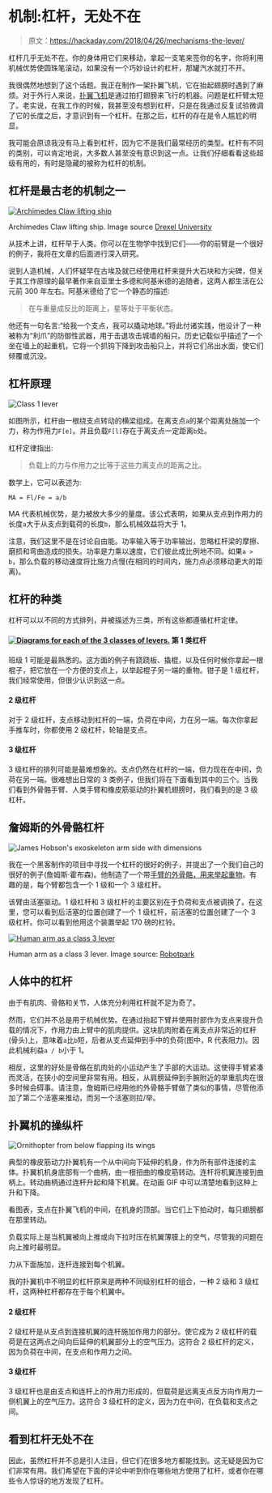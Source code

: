 # 机制:杠杆，无处不在

> 原文：<https://hackaday.com/2018/04/26/mechanisms-the-lever/>

杠杆几乎无处不在。你的身体用它们来移动，拿起一支笔来签你的名字，你将利用机械优势使圆珠笔滚动，如果没有一个巧妙设计的杠杆，那罐汽水就打不开。

我很偶然地想到了这个话题。我正在制作一架扑翼飞机，它在抬起翅膀时遇到了麻烦。对于外行人来说，[扑翼飞机](https://hackaday.com/2013/08/21/amazing-flight-of-a-3d-printed-rubber-band-powered-ornithopter/)是通过拍打翅膀来飞行的机器。问题是杠杆臂太短了。老实说，在我工作的时候，我甚至没有想到杠杆，只是在我通过反复试验微调了它的长度之后，才意识到有一个杠杆。在那之后，杠杆的存在是令人尴尬的明显。

我可能会原谅我没有马上看到杠杆，因为它不是我们最常经历的类型。杠杆有不同的类别，可以肯定地说，大多数人甚至没有意识到这一点。让我们仔细看看这些超级有用的，有时是隐藏的被称为杠杆的机制。

## 杠杆是最古老的机制之一

[![Archimedes Claw lifting ship](img/f702b341dcafac0d4d51277e8bc32a38.png)](https://hackaday.com/wp-content/uploads/2018/04/archimedes_claw_drexel_university.jpg)

Archimedes Claw lifting ship. Image source [Drexel University](https://www.math.nyu.edu/~crorres/Archimedes/Claw/models.html)

从技术上讲，杠杆早于人类。你可以在生物学中找到它们——你的前臂是一个很好的例子，我将在文章的后面进行深入研究。

说到人造机械，人们怀疑早在古埃及就已经使用杠杆来提升大石块和方尖碑，但关于其工作原理的最早著作来自亚里士多德和阿基米德的追随者，这两人都生活在公元前 300 年左右。阿基米德给了它一个静态的描述:

> 在与重量成反比的距离上，星等处于平衡状态。

他还有一句名言:“给我一个支点，我可以撬动地球。”将此付诸实践，他设计了一种被称为“利爪”的防御性武器，用于击退攻击城墙的船只。历史记载似乎描述了一个坐在墙上的起重机，它将一个抓钩下降到攻击船只上，并将它们吊出水面，使它们倾覆或沉没。

## 杠杆原理

![Class 1 lever](img/04384706e177f2c83b0fc44aafa9b912.png)

如图所示，杠杆由一根绕支点转动的横梁组成。在离支点`a`的某个距离处施加一个力，称为作用力`F[e]`。并且负载`F[l]`存在于离支点一定距离`b`处。

杠杆定律指出:

> 负载上的力与作用力之比等于这些力离支点的距离之比。

数学上，它可以表述为:

```
MA = Fl/Fe = a/b

```

MA 代表机械优势，是力被放大多少的量度。该公式表明，如果从支点到作用力的长度`a`大于从支点到载荷的长度`b`，那么机械效益将大于 1。

注意，我们这里不是在讨论自由能。功率输入等于功率输出，忽略杠杆梁的摩擦、磨损和弯曲造成的损失。功率是力乘以速度，它们彼此成比例地不同。如果`a > b`，那么负载的移动速度将比施力点慢(在相同的时间内，施力点必须移动更大的距离)。

## 杠杆的种类

杠杆可以以不同的方式排列，并被描述为三类，所有这些都遵循杠杆定律。

#### [![Diagrams for each of the 3 classes of levers.](img/e93ed44bcea5ab1c78680044b71cc961.png)](https://hackaday.com/wp-content/uploads/2018/04/lever_classes1.png) 第 1 类杠杆

班级 1 可能是最熟悉的。这方面的例子有跷跷板、撬棍，以及任何时候你拿起一根棍子，把它放在一个方便的支点上，以举起棍子另一端的重物。钳子是 1 级杠杆，我们经常使用，但很少认识到这一点。

#### 2 级杠杆

对于 2 级杠杆，支点移动到杠杆的一端，负荷在中间，力在另一端。每次你拿起手推车时，你都使用 2 级杠杆，轮轴是支点。

#### 3 级杠杆

3 级杠杆的排列可能是最难想象的。支点仍然在杠杆的一端，但力现在在中间，负荷在另一端。很难想出日常的 3 类例子，但我们将在下面看到其中的三个。当我们看到外骨骼手臂、人类手臂和橡皮筋驱动的扑翼机翅膀时，我们看到的是 3 级杠杆。

## 詹姆斯的外骨骼杠杆

![James Hobson's exoskeleton arm side with dimensions](img/a01cbe75de2532a947422dc920037933.png)

我在一个黑客制作的项目中寻找一个杠杆的很好的例子，并提出了一个我们自己的很好的例子(詹姆斯·霍布森)。他制造了一个带[手臂的外骨骼，用来举起重物](https://hackaday.com/2014/08/30/homemade-superhero-james-diy-exoskeleton/)。有趣的是，每个臂都包含一个 1 级和一个 3 级杠杆。

该臂由活塞驱动。1 级杠杆和 3 级杠杆的主要区别在于负荷和支点被调换了。在这里，您可以看到后活塞的位置创建了一个 1 级杠杆，前活塞的位置创建了一个 3 级杠杆。你可以看到他用这个装置举起 170 磅的杠铃。

[![Human arm as a class 3 lever](img/e738f6adc6c9e2852da8c5b014ba7006.png)](https://hackaday.com/wp-content/uploads/2018/04/lever_in_human_arm2.png)

Human arm as a class 3 lever. Image source: [Robotpark](http://www.robotpark.com/academy/robotic-mechanisms-levers/)

## 人体中的杠杆

由于有肌肉、骨骼和关节，人体充分利用杠杆就不足为奇了。

然而，它们并不总是用于机械优势。在通过抬起下臂并使用肘部作为支点来提升负载的情况下，作用力由上臂中的肌肉提供。这块肌肉附着在离支点非常近的杠杆(骨头)上，意味着`a`比`b`短，后者从支点延伸到手中的负荷(图中，R 代表阻力)。因此机械利益`a / b`小于 1。

相反，这里的好处是骨骼在肌肉处的小运动产生了手部的大运动。这使得手臂紧凑而灵活，在狭小的空间里非常有用。相反，从肩膀延伸到手腕附近的举重肌肉在很多时候会碍事。请注意，詹姆斯已经用他的外骨骼手臂做了类似的事情，尽管他添加了第二个活塞来推动，而另一个活塞则拉/举。

## 扑翼机的操纵杆

![Ornithopter from below flapping its wings](img/6993035f8ba16b7a55c8ea892d07de86.png)

典型的橡皮筋动力扑翼机有一个从中间向下延伸的机身，作为所有部件连接的主体。扑翼机机身底部有一个曲柄，由一根扭曲的橡皮筋转动。连杆将机翼连接到曲柄上。转动曲柄通过连杆升起和降下机翼。在动画 GIF 中可以清楚地看到这种上升和下降。

看图表，支点在扑翼飞机的中间，在机身的顶部。当它们上下拍动时，每只翅膀都在那里转动。

负载实际上是当机翼被向上推或向下拉时压在机翼薄膜上的空气，尽管我的问题在向上推时最明显。

力从下面施加，连杆连接到每个机翼。

我的扑翼机中不明显的杠杆原来是两种不同级别杠杆的组合，一种 2 级和 3 级杠杆，这两种杠杆都存在于每个机翼中。

#### 2 级杠杆

2 级杠杆是从支点到连接机翼的连杆施加作用力的部分。使它成为 2 级杠杆的载荷是在这两点之间向后延伸的机翼部分上的空气压力。这符合 2 级杠杆的定义，因为负荷在中间，在支点和作用力之间。

#### 3 级杠杆

3 级杠杆也是由支点和连杆上的作用力形成的，但载荷是远离支点反方向作用力一侧机翼上的空气压力。这符合 3 级杠杆的定义，因为力在中间，在负载和支点之间。

## 看到杠杆无处不在

因此，虽然杠杆并不总是引人注目，但它们在很多地方都能找到。这无疑是因为它们非常有用。我们希望在下面的评论中听到你在哪些地方使用了杠杆，或者你在哪些令人惊讶的地方发现了杠杆。